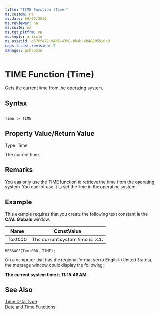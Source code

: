 ```yaml
---
title: "TIME Function (Time)"
ms.custom: na
ms.date: 06/05/2016
ms.reviewer: na
ms.suite: na
ms.tgt_pltfrm: na
ms.topic: article
ms.assetid: d670fe72-94d5-43b8-bb4b-4b48805b16c9
caps.latest.revision: 9
manager: pchapman
---
```

# TIME Function (Time)
Gets the current time from the operating system.  
  
## Syntax  
  
```  
  
Time := TIME  
```  
  
## Property Value\/Return Value  
 Type: Time  
  
 The current time.  
  
## Remarks  
 You can only use the TIME function to retrieve the time from the operating system. You cannot use it to set the time in the operating system.  
  
## Example  
 This example requires that you create the following text constant in the **C\/AL Globals** window.  
  
|Name|ConstValue|  
|----------|----------------|  
|Text000|The current system time is %1.|  
  
```  
MESSAGE(Text000, TIME);  
```  
  
 On a computer that has the regional format set to English \(United States\), the message window could display the following:  
  
 **The current system time is 11:15:46 AM.**  
  
## See Also  
 [Time Data Type](../dynamics-nav/Time-Data-Type.md)   
 [Date and Time Functions](../dynamics-nav/Date-and-Time-Functions.md)